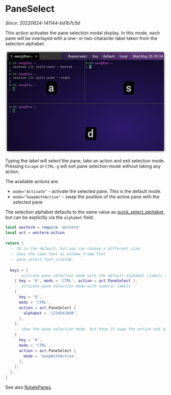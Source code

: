 # PaneSelect

*Since: 20220624-141144-bd1b7c5d*

This action activates the pane selection modal display. In this mode, each pane
will be overlayed with a one- or two-character label taken from the selection
alphabet.

![Pane Select](../../../screenshots/pane-select.png)

Typing the label will select the pane, take an action and exit selection mode.
Pressing `Escape` or `CTRL-g` will exit pane selection mode without taking any
action.

The available actions are:

* `mode="Activate"` - activate the selected pane. This is the default mode.
* `mode="SwapWithActive"` - swap the position of the active pane with the selected pane

The selection alphabet defaults to the same value as [quick_select_alphabet](../config/quick_select_alphabet.md), but can be explicitly via the `alphabet` field:

```lua
local wezterm = require 'wezterm'
local act = wezterm.action

return {
  -- 36 is the default, but you can choose a different size.
  -- Uses the same font as window_frame.font
  -- pane_select_font_size=36,

  keys = {
    -- activate pane selection mode with the default alphabet (labels are "a", "s", "d", "f" and so on)
    { key = '8', mods = 'CTRL', action = act.PaneSelect },
    -- activate pane selection mode with numeric labels
    {
      key = '9',
      mods = 'CTRL',
      action = act.PaneSelect {
        alphabet = '1234567890',
      },
    },
    -- show the pane selection mode, but have it swap the active and selected panes
    {
      key = '0',
      mods = 'CTRL',
      action = act.PaneSelect {
        mode = 'SwapWithActive',
      },
    },
  },
}
```

See also [RotatePanes](RotatePanes.md).
